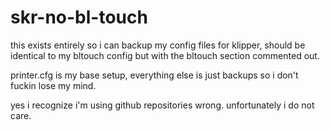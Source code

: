 # skr-no-bl-touch

this exists entirely so i can backup my config files for klipper, should be identical to my bltouch config but with the bltouch section commented out.


printer.cfg is my base setup, everything else is just backups so i don't fuckin lose my mind.


yes i recognize i'm using github repositories wrong. unfortunately i do not care.
